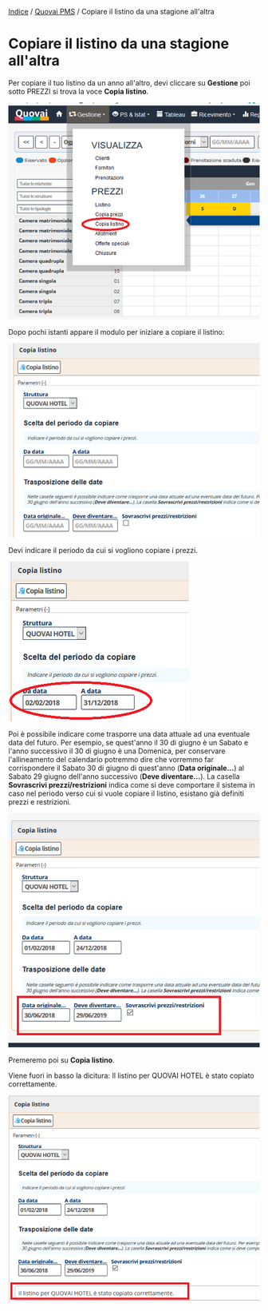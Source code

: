 [Indice](index.html) / [Quovai PMS](quovai-pms-it.md) / Copiare il listino da una stagione all'altra

# Copiare il listino da una stagione all'altra

Per copiare il tuo listino da un anno all'altro, devi cliccare su **Gestione** poi sotto PREZZI si trova la voce **Copia listino**.

![](images/listino-001.png)

Dopo pochi istanti appare il modulo per iniziare a copiare il listino: 

![](images/listino-002.png) 

Devi indicare il periodo da cui si vogliono copiare i prezzi.

![](images/listino-003.png) 

Poi è possibile indicare come trasporre una data attuale ad una eventuale data del futuro. Per esempio, se quest'anno il 30 di giugno  è un Sabato e l'anno successivo il 30 di giugno è una Domenica, per conservare l'allineamento del calendario potremmo dire che vorremmo far corrispondere il Sabato 30 di giugno di quest'anno (**Data originale...**) al Sabato 29 giugno dell'anno successivo (**Deve diventare...**). La casella **Sovrascrivi prezzi/restrizioni** indica come si deve comportare il sistema in caso nel periodo verso cui si vuole copiare il listino, esistano già definiti prezzi e restrizioni. 

![](images/listino-004.png) 

Premeremo poi su **Copia listino**.

Viene fuori in basso la dicitura: Il listino per QUOVAI HOTEL è stato copiato correttamente.

![](images/listino-005.png) 